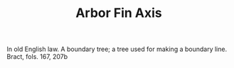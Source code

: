 ---
title: Arbor Fin Axis
permalink: "/definitions/arbor-fin-axis.html"
body: In old English law. A boundary tree; a tree used for making a boundary line.
  Bract, fols. 167, 207b
published_at: '2018-07-07'
layout: post
---